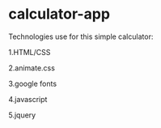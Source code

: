 # calculator-app

Technologies use for this simple calculator:

1.HTML/CSS

2.animate.css

3.google fonts

4.javascript

5.jquery

